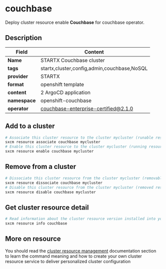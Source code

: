 # couchbase

Deploy cluster resource enable **Couchbase** for couchbase operator.

## Description

| Field         | Content                                     |
| ------------- | ------------------------------------------- |
| **Name**      | STARTX Couchbase cluster                    |
| **tags**      | startx,cluster,config,admin,couchbase,NoSQL |
| **provider**  | STARTX                                      |
| **format**    | openshift template                          |
| **content**   | 2 ArgoCD application                        |
| **namespace** | openshift-couchbase                         |
| **operator**  | couchbase-enterprise-certified@2.1.0        |

## Add to a cluster

```bash
# Associate this cluster resource to the cluster mycluster (runable resource)
sxcm resource associate couchbase mycluster
# Enable this cluster resource to the cluster mycluster (running resource)
sxcm resource enable couchbase mycluster
```

## Remove from a cluster

```bash
# Dissociate this cluster resource from the cluster mycluster (removable resource)
sxcm resource dissociate couchbase mycluster
# Disable this cluster resource from the cluster mycluster (removed resource)
sxcm resource disable couchbase mycluster
```

## Get cluster resource detail

```bash
# Read information about the cluster resource version installed into your host (local)
sxcm resource info couchbase
```

## More on resource

You should read the [cluster resource management](../../4-cluster-resources) documentation section to learn the command
meaning and how to create your own cluster resource service to deliver personalized cluster configuration